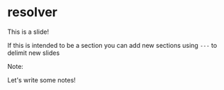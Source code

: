 # resolver

This is a slide! 

If this is intended to be a section you can add new sections using `---` to delimit new slides

Note:

Let's write some notes!
